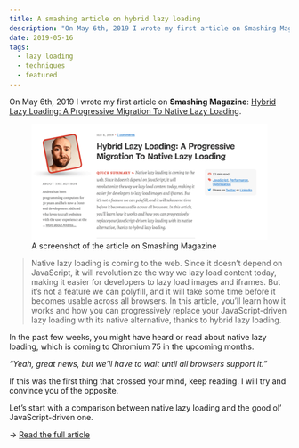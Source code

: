 ```yaml
---
title: A smashing article on hybrid lazy loading
description: "On May 6th, 2019 I wrote my first article on Smashing Magazine: Hybrid Lazy Loading, A Progressive Migration To Native Lazy Loading."
date: 2019-05-16
tags:
  - lazy loading
  - techniques
  - featured
---
```


On <time datetime="2019-05-06">May 6th, 2019</time> I wrote my first article on **Smashing Magazine**: <a href="https://www.smashingmagazine.com/2019/05/hybrid-lazy-loading-progressive-migration-native/">Hybrid Lazy Loading: A Progressive Migration To Native Lazy Loading</a>.

<figure>
  <img src="vanilla-lazyload-smashing.png" alt="A screenshot of the article on Smashing Magazine" sizes="648px" loading="eager">
  <figcaption>A screenshot of the article on Smashing Magazine</figcaption>
</figure>

> Native lazy loading is coming to the web. Since it doesn’t depend on JavaScript, it will revolutionize the way we lazy load content today, making it easier for developers to lazy load images and iframes. But it’s not a feature we can polyfill, and it will take some time before it becomes usable across all browsers. In this article, you’ll learn how it works and how you can progressively replace your JavaScript-driven lazy loading with its native alternative, thanks to hybrid lazy loading.

In the past few weeks, you might have heard or read about native lazy loading, which is coming to Chromium 75 in the upcoming months.

_“Yeah, great news, but we’ll have to wait until all browsers support it.”_

If this was the first thing that crossed your mind, keep reading. I will try and convince you of the opposite.

Let’s start with a comparison between native lazy loading and the good ol’ JavaScript-driven one.

&rarr; <a href="https://www.smashingmagazine.com/2019/05/hybrid-lazy-loading-progressive-migration-native/">Read the full article</a>
